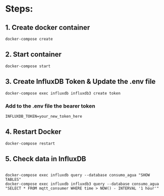 # Steps:

## 1. Create docker container
```
docker-compose create
```

## 2. Start container
```
docker-compose start
```

## 3. Create InfluxDB Token & Update the .env file
```
docker-compose exec influxdb influxdb3 create token
```
### Add to the .env file the bearer token
```
INFLUXDB_TOKEN=your_new_token_here
```

## 4. Restart Docker
```
docker-compose restart
```

## 5. Check data in InfluxDB
```

docker-compose exec influxdb query --database consumo_agua "SHOW TABLES"
docker-compose exec influxdb influxdb3 query --database consumo_agua "SELECT * FROM mqtt_consumer WHERE time > NOW() - INTERVAL '1 hour'"
```
